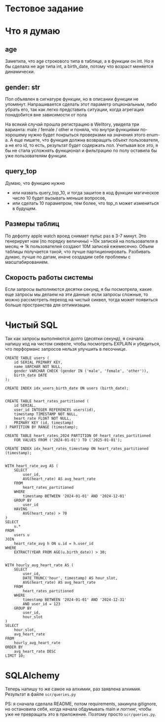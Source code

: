 # Тестовое задание 

# Что я думаю 

## age

Заметила, что age строкового типа в таблице, а в функции он int. Но я бы сделала не age типа int, а birth_date, потому что возраст меняется динамически.

## gender: str 

Пол объявлен в сигнатуре функции, но в описании функции не упомянут. Напрашивается сделать этот параметр опциональным, либо убрать его, так как легко представить ситуации, когда агрегация понадобится вне зависимости от пола

На всякий случай прошла регистрацию в Welltory, увидела три варианта: male / female / other и поняла, что внутри функциями по-хорошему нужно будет покрыться проверками на значения этого enum-а. А еще пишете, что функция должна возвращать объект пользователя, а не его id, то есть, результат будет содержать пол. Учитывая все это, я бы не стала усложнять функционал и фильтрацию по полу оставила бы уже пользователям функции.

## query_top

Думаю, что функцию нужно 
- или назвать query_top_10, и тогда зашитое в код функции магическое число 10 будет вызывать меньше вопросов, 
- или сделать 10 параметром, тем более, что top_n может измениться в будущем.

## Размеры таблиц

По дефолту apple watch вроед снимает пульс раз в 3-7 минут. Это генерирует нам (по порядку величины) ~10к записей на пользователя в месяц => 1k пользователей создают 10M записей ежемесячно. Объем таблицы получается такой, что лучше партиционировать. Разбивать думаю, лучше по датам, иначе создадим себе проблемы с масштабированием.

## Cкорость работы системы

Если запросы выполняются десятки секунд, я бы посмотрела, какие еще запросы мы делаем на эти данные: если запросы сложные, то можно рассмотреть переход на чистый сиквел, тогда может появиться больше пространства для оптимизации.

# Чистый SQL 

Так как запросы выполняются долго (десятки секунд), я сначала напишу код на чистом сиквеле, чтобы посмотреть EXPLAIN и убедиться, что перформанс запросов нельзя улучшить в песочнице.

```
CREATE TABLE users (
    id SERIAL PRIMARY KEY,
    name VARCHAR NOT NULL,
    gender VARCHAR CHECK (gender IN ('male', 'female', 'other')),
    birth_date DATE
);

CREATE INDEX idx_users_birth_date ON users (birth_date);


CREATE TABLE heart_rates_partitioned (
    id SERIAL,
    user_id INTEGER REFERENCES users(id),
    timestamp TIMESTAMP NOT NULL,
    heart_rate FLOAT NOT NULL,
    PRIMARY KEY (id, timestamp)
) PARTITION BY RANGE (timestamp);

CREATE TABLE heart_rates_2024 PARTITION OF heart_rates_partitioned
    FOR VALUES FROM ('2024-01-01') TO ('2025-01-01');

CREATE INDEX idx_heart_rates_timestamp ON heart_rates_partitioned 
(timestamp);


WITH heart_rate_avg AS (
    SELECT
        user_id,
        AVG(heart_rate) AS avg_heart_rate
    FROM
        heart_rates_partitioned
    WHERE
        timestamp BETWEEN '2024-01-01' AND '2024-12-01'
    GROUP BY
        user_id
    HAVING
        AVG(heart_rate) > 70
)
SELECT
    u.*
FROM
    users u
JOIN
    heart_rate_avg h ON u.id = h.user_id
WHERE
    EXTRACT(YEAR FROM AGE(u.birth_date)) > 30;


WITH hourly_avg_heart_rate AS (
    SELECT
        user_id,
        DATE_TRUNC('hour', timestamp) AS hour_slot,
        AVG(heart_rate) AS avg_heart_rate
    FROM
        heart_rates_partitioned
    WHERE
        timestamp BETWEEN '2024-01-01' AND '2024-12-31' 
        AND user_id = 123 
    GROUP BY
        user_id,
        hour_slot
)
SELECT
    hour_slot,
    avg_heart_rate
FROM
    hourly_avg_heart_rate
ORDER BY
    avg_heart_rate DESC
LIMIT 10;
```

# SQLAlchemy

Теперь напишу то же самое на алхимии, раз заявлена алхимия. Результат в файле `scr/queries.py`

PS: я сначала сделала README, потом requirements, закинула gitignore, но остановила себя, когда начала обдумывать main и логгинг, чтобы уже не превращать это в приложение. Поэтому просто `scr/queries.py`.